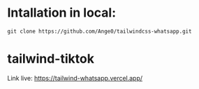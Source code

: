 
# Intallation in local:

`git clone https://github.com/Ange0/tailwindcss-whatsapp.git`


# tailwind-tiktok
Link live: https://tailwind-whatsapp.vercel.app/
